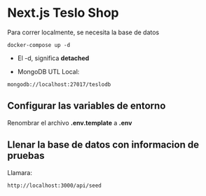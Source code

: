 # Next.js Teslo Shop
Para correr localmente, se necesita la base de datos
```
docker-compose up -d
```

* El -d, significa __detached__ 

* MongoDB UTL Local:
```
mongodb://localhost:27017/teslodb
```

## Configurar las variables de entorno
Renombrar el archivo __.env.template__ a __.env__

## Llenar la base de datos con informacion de pruebas

Llamara: 
```
http://localhost:3000/api/seed
```

#
